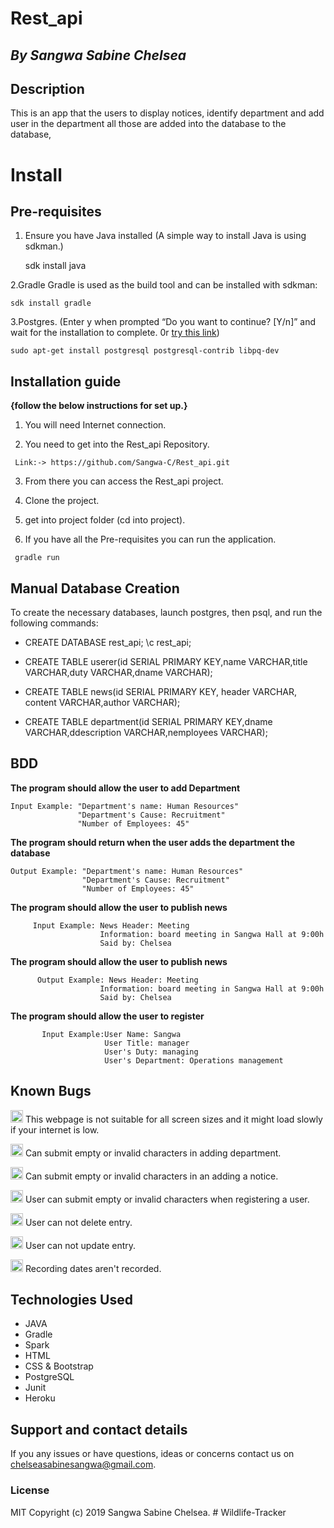 # Rest_api

## *By Sangwa Sabine Chelsea*

## Description

This is an app that the users to display notices, identify department and add user in the department all those are added into the database to the database, 


# Install

## Pre-requisites

  1. Ensure you have Java installed 
     (A simple way to install Java is using sdkman.)
     
     sdk install java
  
  2.Gradle
    Gradle is used as the build tool and can be installed with sdkman:
  
    sdk install gradle
  
  3.Postgres.
  (Enter y when prompted “Do you want to continue? [Y/n]” and wait for the installation to complete. 0r <a href="https://www.postgresql.org/docs/9.3/contrib.html">try this link</a>)
  
    sudo apt-get install postgresql postgresql-contrib libpq-dev
  
  
## Installation guide   
**{follow the below instructions for set up.}**
    
   1. You will need Internet connection.

   2. You need to get into the Rest_api Repository.
    
     Link:-> https://github.com/Sangwa-C/Rest_api.git
        
   3. From there you can access the Rest_api project.
    
   4. Clone the project.
    
   5. get into project folder (cd into project).

   6. If you have all the Pre-requisites you can run the application.
    
     gradle run


## Manual Database Creation
To create the necessary databases, launch postgres, then psql, and run the following commands:

* CREATE DATABASE rest_api;
  \c rest_api;
  
* CREATE TABLE userer(id SERIAL PRIMARY KEY,name VARCHAR,title VARCHAR,duty VARCHAR,dname VARCHAR);
  
* CREATE TABLE news(id SERIAL PRIMARY KEY, header VARCHAR, content VARCHAR,author VARCHAR);
  
* CREATE TABLE department(id SERIAL PRIMARY KEY,dname VARCHAR,ddescription VARCHAR,nemployees VARCHAR);
 

## BDD

**The program should allow the user to add Department**

    Input Example: "Department's name: Human Resources"
                   "Department's Cause: Recruitment"
                   "Number of Employees: 45"
                   
**The program should return when the user adds the department the database** 

    Output Example: "Department's name: Human Resources"
                    "Department's Cause: Recruitment"
                    "Number of Employees: 45"
 
**The program should allow the user to publish news**
 
         Input Example: News Header: Meeting
                        Information: board meeting in Sangwa Hall at 9:00h
                        Said by: Chelsea
 
**The program should allow the user to publish news**

          Output Example: News Header: Meeting
                        Information: board meeting in Sangwa Hall at 9:00h
                        Said by: Chelsea

**The program should allow the user to register**    
           
           Input Example:User Name: Sangwa
                         User Title: manager
                         User's Duty: managing
                         User's Department: Operations management
                          
    
## Known Bugs

<p>
<g-emoji class="q-emoji"  alias="bug" >
    <img class="emoji" alt="bug" height="20" width="20"  src="https://github.githubassets.com/images/icons/emoji/unicode/1f41e.png">
 </g-emoji>This webpage is not suitable for all screen sizes and it might load slowly if your internet is low.
</p>


<p>
<g-emoji class="q-emoji"  alias="bug" >
    <img class="emoji" alt="bug" height="20" width="20"  src="https://github.githubassets.com/images/icons/emoji/unicode/1f41e.png"  >
 </g-emoji>   Can submit empty or invalid characters in adding department.
</p> 

 <p>    
<g-emoji class="q-emoji"  alias="bug" >
    <img class="emoji" alt="bug" height="20" width="20"  src="https://github.githubassets.com/images/icons/emoji/unicode/1f41e.png">
 </g-emoji> Can submit empty or invalid characters in an adding a notice.
</p>


<p>
<g-emoji class="q-emoji"  alias="bug" >
    <img class="emoji" alt="bug" height="20" width="20"  src="https://github.githubassets.com/images/icons/emoji/unicode/1f41e.png">
 </g-emoji> User can submit empty or invalid characters when registering a user.
</p>


<p>
<g-emoji class="q-emoji"  alias="bug" >
    <img class="emoji" alt="bug" height="20" width="20"  src="https://github.githubassets.com/images/icons/emoji/unicode/1f41e.png">
 </g-emoji> User can not delete entry.
</p>

<p>
<g-emoji class="q-emoji"  alias="bug" >
    <img class="emoji" alt="bug" height="20" width="20"  src="https://github.githubassets.com/images/icons/emoji/unicode/1f41e.png">
 </g-emoji> User can not update entry.
</p>


<p>
<g-emoji class="q-emoji"  alias="bug" >
    <img class="emoji" alt="bug" height="20" width="20"  src="https://github.githubassets.com/images/icons/emoji/unicode/1f41e.png">
 </g-emoji> Recording dates aren't recorded.
</p>


## Technologies Used

* JAVA
* Gradle
* Spark
* HTML
* CSS & Bootstrap
* PostgreSQL
* Junit
* Heroku
 
## Support and contact details
If you any issues or have questions, ideas or concerns contact us on chelseasabinesangwa@gmail.com.

### License
MIT Copyright (c) 2019 Sangwa Sabine Chelsea. # Wildlife-Tracker
